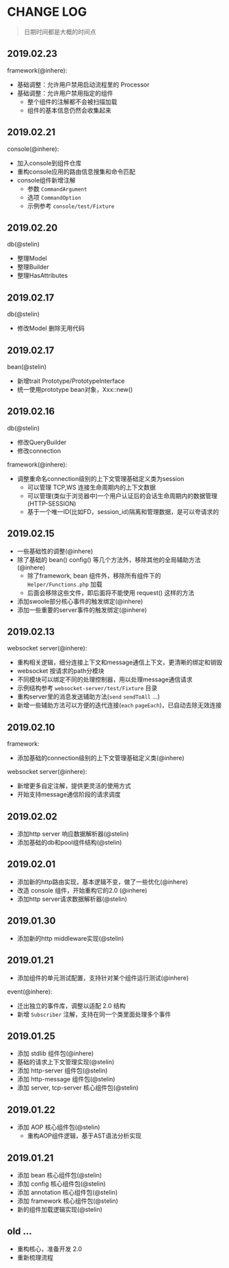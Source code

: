 # CHANGE LOG

> 日期时间都是大概的时间点

## 2019.02.23

framework(@inhere):

- 基础调整：允许用户禁用启动流程里的 Processor
- 基础调整：允许用户禁用指定的组件
  - 整个组件的注解都不会被扫描加载
  - 组件的基本信息仍然会收集起来

## 2019.02.21

console(@inhere):

- 加入console到组件仓库
- 重构console应用的路由信息搜集和命令匹配
- console组件新增注解
  - 参数 `CommandArgument` 
  - 选项 `CommandOption`
  - 示例参考 `console/test/Fixture`

## 2019.02.20

db(@stelin)

- 整理Model
- 整理Builder
- 整理HasAttributes

## 2019.02.17

db(@stelin)

- 修改Model 删除无用代码

## 2019.02.17

bean(@stelin)

- 新增trait Prototype/PrototypeInterface
- 统一使用prototype bean对象，Xxx::new()

## 2019.02.16

db(@stelin)

- 修改QueryBuilder
- 修改connection

framework(@inhere):

- 调整重命名connection级别的上下文管理基础定义类为session
  - 可以管理 TCP,WS 连接生命周期内的上下文数据
  - 可以管理(类似于浏览器中)一个用户认证后的会话生命周期内的数据管理(HTTP-SESSION)
  - 基于一个唯一ID(比如FD，session_id)隔离和管理数据，是可以夸请求的

## 2019.02.15

- 一些基础性的调整(@inhere)
- 除了基础的 bean() config() 等几个方法外，移除其他的全局辅助方法(@inhere)
  - 除了framework, bean 组件外，移除所有组件下的 `Helper/Functions.php` 加载
  - 后面会移除这些文件，即后面将不能使用 request() 这样的方法
- 添加swoole部分核心事件的触发绑定(@inhere)
- 添加一些重要的server事件的触发绑定(@inhere)

## 2019.02.13

websocket server(@inhere):

- 重构相关逻辑，细分连接上下文和message通信上下文，更清晰的绑定和销毁
- websocket 按请求的path分模块
- 不同模块可以绑定不同的处理控制器，用以处理message通信请求
- 示例结构参考 `websocket-server/test/Fixture` 目录
- 重构server里的消息发送辅助方法(`send` `sendToAll` ...)
- 新增一些辅助方法可以方便的迭代连接(`each` `pageEach`)，已自动去除无效连接

## 2019.02.10

framework:

- 添加基础的connection级别的上下文管理基础定义类(@inhere)

websocket server(@inhere):

- 新增更多自定注解，提供更灵活的使用方式
- 开始支持message通信阶段的请求调度

## 2019.02.02

- 添加http server 响应数据解析器(@stelin)
- 添加基础的db和pool组件结构(@stelin)

## 2019.02.01

- 添加新的http路由实现，基本逻辑不变，做了一些优化(@inhere)
- 改造 console 组件，开始重构它的2.0 (@inhere)
- 添加http server请求数据解析器(@stelin)

## 2019.01.30

- 添加新的http middleware实现(@stelin)

## 2019.01.21

- 添加组件的单元测试配置，支持针对某个组件运行测试(@inhere)

event(@inhere):

- 迁出独立的事件库，调整以适配 2.0 结构
- 新增 `Subscriber` 注解，支持在同一个类里面处理多个事件

## 2019.01.25

- 添加 stdlib 组件包(@inhere)
- 基础的请求上下文管理实现(@stelin)
- 添加 http-server 组件包(@stelin)
- 添加 http-message 组件包(@stelin)
- 添加 server, tcp-server 核心组件包(@stelin)

## 2019.01.22

- 添加 AOP 核心组件包(@stelin)
  - 重构AOP组件逻辑，基于AST语法分析实现

## 2019.01.21

- 添加 bean 核心组件包(@stelin)
- 添加 config 核心组件包(@stelin)
- 添加 annotation 核心组件包(@stelin)
- 添加 framework 核心组件包(@stelin)
- 新的组件加载逻辑实现(@stelin)

## old ...

- 重构核心，准备开发 2.0
- 重新梳理流程
